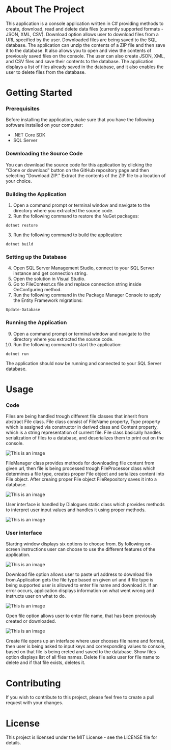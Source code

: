 # About The Project
This application is a console application written in C# providing methods to create, download, read and delete data files (currently supported
formats - JSON, XML, CSV). Download option allows user to download files from a URL specified by the user.
Downloaded files are being saved to the SQL database. The application can unzip the contents of a ZIP file and then 
save it to the database. It also allows you to open and view the contents of previously saved files on the console. The user can also create 
JSON, XML, and CSV files and save their contents to the database. The application displays a list of files already saved in the database, and 
it also enables the user to delete files from the database.

# Getting Started
### Prerequisites
Before installing the application, make sure that you have the following software installed on your computer:
- .NET Core SDK
- SQL Server
### Downloading the Source Code
You can download the source code for this application by clicking the "Clone or download" button on the GitHub repository page and then 
selecting "Download ZIP." Extract the contents of the ZIP file to a location of your choice.
### Building the Application
1. Open a command prompt or terminal window and navigate to the directory where you extracted the source code.
2. Run the following command to restore the NuGet packages:
```
dotnet restore
```
3. Run the following command to build the application:
```
dotnet build
```
### Setting up the Database
4. Open SQL Server Management Studio, connect to your SQL Server instance and get connection string.
5. Open the solution in Visual Studio.
6. Go to FileContext.cs file and replace connection string inside OnConfguring method.
7. Run the following command in the Package Manager Console to apply the Entity Framework migrations:
```
Update-Database
```
### Running the Application
9. Open a command prompt or terminal window and navigate to the directory where you extracted the source code.
10. Run the following command to start the application:
```
dotnet run
```
The application should now be running and connected to your SQL Server database.
# Usage
### Code
Files are being handled trough different file classes that inherit from abstract File class.
File class consist of FileName property, Type property which is assigned via constructor in derived class and Content property, which is a string 
representation of current file. File class basically handles serialization of files to a database, and deserializes them to print out on the console.

![This is an image](https://imagizer.imageshack.com/img924/7241/7cgyJe.jpg)

FileManager class provides methods for downloading file content from given url, then file is being processed trough FileProcessor class
which determines a file type, creates proper File object and serializes content into File object. After creaing proper File object FileRepository saves it into a database.


![This is an image](https://imagizer.imageshack.com/img922/4463/DlOXnk.jpg)

User interface is handled by Dialogues static class which provides methods to interpret user input values and handles it using proper methods.

![This is an image](https://imagizer.imageshack.com/img923/6097/QyljbB.jpg)

### User interface
Starting window displays six options to choose from. By following on-screen instructions user can
choose to use the different features of the application.

![This is an image](https://imagizer.imageshack.com/img924/6386/9lmOtj.jpg)

Download file option allows user to paste url address to download file from.Application gets the file type based on given url and 
if file type is being supported user is allowed to enter file name and download it. If an error occurs, application displays information
on what went wrong and instructs user on what to do.

![This is an image](https://imagizer.imageshack.com/img924/8486/yxO3ik.jpg)

Open file option allows user to enter file name, that has been previously created or downloaded.

![This is an image](https://imagizer.imageshack.com/img922/3417/QVy3fR.jpg)

Create file opens up an interface where user chooses file name and format, then user is being asked to input keys and corresponding values to console,
based on that file is being creted and saved to the database. Show files option displays list of all files names. Delete file asks user for file name to delete
and if that file exists, deletes it.
# Contributing
If you wish to contribute to this project, please feel free to create a pull request with your changes.
# License
This project is licensed under the MIT License - see the LICENSE file for details.


